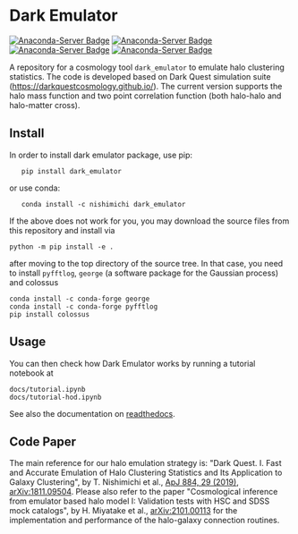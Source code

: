 # Dark Emulator
[![Anaconda-Server Badge](https://anaconda.org/nishimichi/dark_emulator/badges/version.svg)](https://anaconda.org/nishimichi/dark_emulator)
[![Anaconda-Server Badge](https://anaconda.org/nishimichi/dark_emulator/badges/latest_release_date.svg)](https://anaconda.org/nishimichi/dark_emulator)
[![Anaconda-Server Badge](https://anaconda.org/nishimichi/dark_emulator/badges/license.svg)](https://anaconda.org/nishimichi/dark_emulator)
[![Anaconda-Server Badge](https://anaconda.org/nishimichi/dark_emulator/badges/downloads.svg)](https://anaconda.org/nishimichi/dark_emulator)

A repository for a cosmology tool `dark_emulator` to emulate halo clustering statistics. The code is developed based on Dark Quest simulation suite (https://darkquestcosmology.github.io/). The current version supports the halo mass function and two point correlation function (both halo-halo and halo-matter cross).

## Install
In order to install dark emulator package, use pip:
```
   pip install dark_emulator
```
or use conda:
```
   conda install -c nishimichi dark_emulator
```
If the above does not work for you, you may download the source files from this repository and install via
```
python -m pip install -e .
```
after moving to the top directory of the source tree.
In that case, you need to install `pyfftlog`, `george` (a software package for the Gaussian process) and colossus
```
conda install -c conda-forge george
conda install -c conda-forge pyfftlog
pip install colossus
```

## Usage
You can then check how Dark Emulator works by running a tutorial notebook at
```
docs/tutorial.ipynb
docs/tutorial-hod.ipynb
```
See also the documentation on [readthedocs](https://dark-emulator.readthedocs.io/en/latest/).

## Code Paper
The main reference for our halo emulation strategy is: "Dark Quest. I. Fast and Accurate Emulation of Halo Clustering Statistics and Its Application to Galaxy Clustering", by T. Nishimichi et al., [ApJ 884, 29 (2019)](https://iopscience.iop.org/article/10.3847/1538-4357/ab3719/meta), [arXiv:1811.09504](https://arxiv.org/abs/1811.09504). Please also refer to the paper "Cosmological inference from emulator based halo model I: Validation tests with HSC and SDSS mock catalogs", by H. Miyatake et al.,  [arXiv:2101.00113](https://arxiv.org/abs/2101.00113) for the implementation and performance of the halo-galaxy connection routines.

